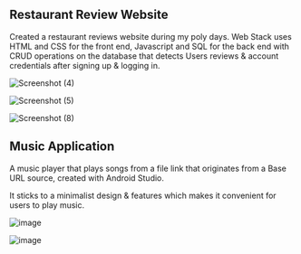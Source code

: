 ## Restaurant Review Website

Created a restaurant reviews website during my poly days. Web Stack uses HTML and CSS for the front end, Javascript and SQL for the back end with CRUD operations on the database that detects Users reviews & account credentials after signing up & logging in.

![Screenshot (4)](https://github.com/juliuschanjq/Web-Development-Projects/assets/113488890/772d8f23-3da9-4a43-9566-d6c06357461c)

![Screenshot (5)](https://github.com/juliuschanjq/Web-Development-Projects/assets/113488890/f9496e40-f2cd-484d-b9cf-168766693446)

![Screenshot (8)](https://github.com/juliuschanjq/Web-Development-Projects/assets/113488890/e684e903-a17f-4ff1-a416-fbe3c62e64d0)

## Music Application

A music player that plays songs from a file link that originates from a Base URL source, created with Android Studio.

It sticks to a minimalist design & features which makes it convenient for users to play music.

![image](https://github.com/juliuschanjq/Web-Development-Projects/assets/113488890/f726109e-5f55-402d-8105-4fba164cb2fe)

![image](https://github.com/juliuschanjq/Web-Development-Projects/assets/113488890/098cc3ab-0743-4ebd-be63-37c62cca64af)

